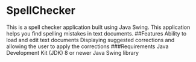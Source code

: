 # SpellChecker
This is a spell checker application built using Java Swing. This application helps you find spelling mistakes in text documents.
##Features
Ability to load and edit text documents
Displaying suggested corrections and allowing the user to apply the corrections
###Requirements
Java Development Kit (JDK) 8 or newer
Java Swing library
